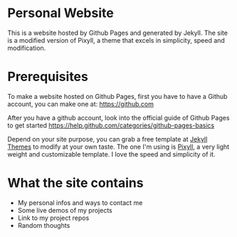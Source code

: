 # Personal Website
This is a website hosted by Github Pages and generated by Jekyll. The site is a modified version of Pixyll, a theme that excels in simplicity, speed and modification.

# Prerequisites
To make a website hosted on Github Pages, first you have to have a Github account, you can make one at:
https://github.com

After you have a github account, look into the official guide of Github Pages to get started
https://help.github.com/categories/github-pages-basics

Depend on your site purpose, you can grab a free template at [Jekyll Themes](http://jekyllthemes.org/) to modify at your own taste.
The one I'm using is [Pixyll](http://pixyll.com/), a very light weight and customizable template. I love the speed and simplicity of it.

# What the site contains
* My personal infos and ways to contact me
* Some live demos of my projects
* Link to my project repos
* Random thoughts
